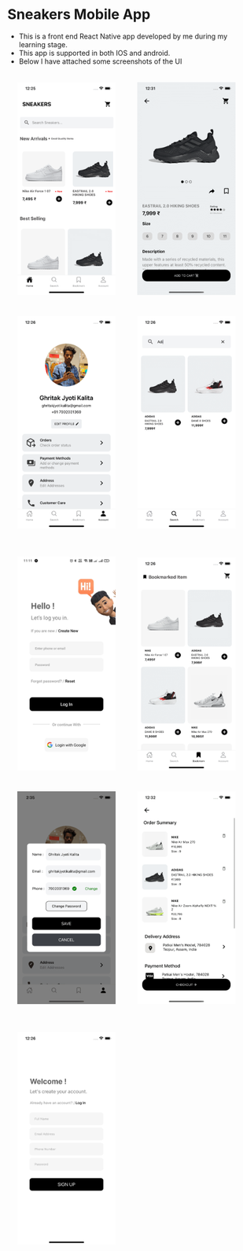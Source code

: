 <h1>Sneakers Mobile App</h1>

- This is a front end React Native app developed by me during my learning stage.
- This app is supported in both IOS and android.
- Below I have attached some screenshots of the UI

<p float='left'>
  <img style="padding: 20px" src="src/images/template/1.png" width="200">
  <img style="padding: 20px" src="src/images/template/2.png" width="200">
  <img style="padding: 20px" src="src/images/template/3.png" width="200">
  <img style="padding: 20px" src="src/images/template/4.png" width="200">
</p>
<p float='left'>
  <img style="padding: 20px" src="src/images/template/5.png" width="200">
  <img style="padding: 20px" src="src/images/template/6.png" width="200">
  <img style="padding: 20px" src="src/images/template/7.png" width="200">
  <img style="padding: 20px" src="src/images/template/8.png" width="200">
</p>
<p float='left'>
  <img style="padding: 20px" src="src/images/template/9.png" width="200">
</p>
